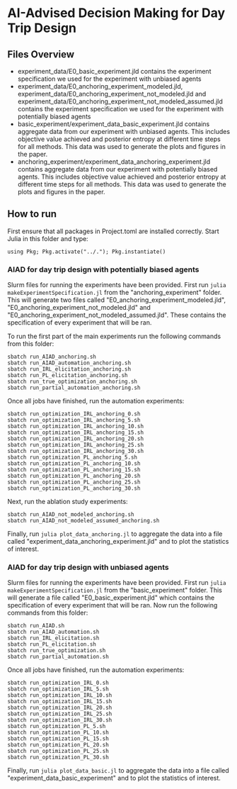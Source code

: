 # AI-Advised Decision Making for Day Trip Design

## Files Overview
- experiment_data/E0_basic_experiment.jld contains the experiment specification we used for the experiment with unbiased agents
- experiment_data/E0_anchoring_experiment_modeled.jld, experiment_data/E0_anchoring_experiment_not_modeled.jld and experiment_data/E0_anchoring_experiment_not_modeled_assumed.jld contains the experiment specification we used for the experiment with potentially biased agents
- basic_experiment/experiment_data_basic_experiment.jld contains aggregate data from our experiment with unbiased agents. This includes objective value achieved and posterior entropy at different time steps for all methods. This data was used to generate the plots and figures in the paper.
- anchoring_experiment/experiment_data_anchoring_experiment.jld contains aggregate data from our experiment with potentially biased agents. This includes objective value achieved and posterior entropy at different time steps for all methods. This data was used to generate the plots and figures in the paper.

## How to run

First ensure that all packages in Project.toml are installed correctly. Start Julia in this folder and type:
```
using Pkg; Pkg.activate("../."); Pkg.instantiate()
```

### AIAD for day trip design with potentially biased agents

Slurm files for running the experiments have been provided. First run `julia makeExperimentSpecification.jl` from the "anchoring_experiment" folder. This will generate two files called "E0_anchoring_experiment_modeled.jld", "E0_anchoring_experiment_not_modeled.jld" and "E0_anchoring_experiment_not_modeled_assumed.jld". These contains the specification of every experiment that will be ran. 

To run the first part of the main experiments run the following commands from this folder:
```
sbatch run_AIAD_anchoring.sh
sbatch run_AIAD_automation_anchoring.sh
sbatch run_IRL_elicitation_anchoring.sh
sbatch run_PL_elicitation_anchoring.sh
sbatch run_true_optimization_anchoring.sh
sbatch run_partial_automation_anchoring.sh
```

Once all jobs have finished, run the automation experiments:
```
sbatch run_optimization_IRL_anchoring_0.sh
sbatch run_optimization_IRL_anchoring_5.sh
sbatch run_optimization_IRL_anchoring_10.sh
sbatch run_optimization_IRL_anchoring_15.sh
sbatch run_optimization_IRL_anchoring_20.sh
sbatch run_optimization_IRL_anchoring_25.sh
sbatch run_optimization_IRL_anchoring_30.sh
sbatch run_optimization_PL_anchoring_5.sh
sbatch run_optimization_PL_anchoring_10.sh
sbatch run_optimization_PL_anchoring_15.sh
sbatch run_optimization_PL_anchoring_20.sh
sbatch run_optimization_PL_anchoring_25.sh
sbatch run_optimization_PL_anchoring_30.sh
```

Next, run the ablation study experiments:
```
sbatch run_AIAD_not_modeled_anchoring.sh
sbatch run_AIAD_not_modeled_assumed_anchoring.sh
```
Finally, run `julia plot_data_anchoring.jl` to aggregate the data into a file called "experiment_data_anchoring_experiment.jld" and to plot the statistics of interest.

### AIAD for day trip design with unbiased agents
Slurm files for running the experiments have been provided. First run `julia makeExperimentSpecification.jl` from the "basic_experiment" folder. This will generate a file called "E0_basic_experiment.jld" which contains the specification of every experiment that will be ran. Now run the following commands from this folder:

```
sbatch run_AIAD.sh
sbatch run_AIAD_automation.sh
sbatch run_IRL_elicitation.sh
sbatch run_PL_elicitation.sh
sbatch run_true_optimization.sh
sbatch run_partial_automation.sh
```

Once all jobs have finished, run the automation experiments:
```
sbatch run_optimization_IRL_0.sh
sbatch run_optimization_IRL_5.sh
sbatch run_optimization_IRL_10.sh
sbatch run_optimization_IRL_15.sh
sbatch run_optimization_IRL_20.sh
sbatch run_optimization_IRL_25.sh
sbatch run_optimization_IRL_30.sh
sbatch run_optimization_PL_5.sh
sbatch run_optimization_PL_10.sh
sbatch run_optimization_PL_15.sh
sbatch run_optimization_PL_20.sh
sbatch run_optimization_PL_25.sh
sbatch run_optimization_PL_30.sh
```

Finally, run `julia plot_data_basic.jl` to aggregate the data into a file called "experiment_data_basic_experiment" and to plot the statistics of interest.

